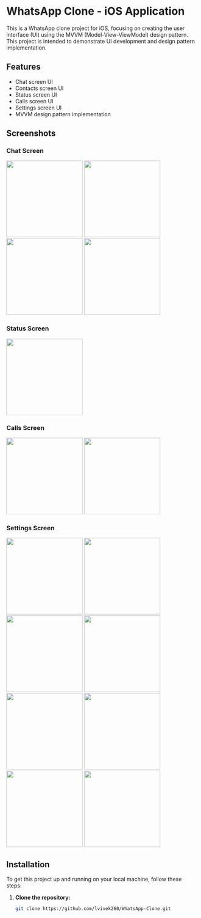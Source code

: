 # WhatsApp Clone - iOS Application

This is a WhatsApp clone project for iOS, focusing on creating the user interface (UI) using the MVVM (Model-View-ViewModel) design pattern. This project is intended to demonstrate UI development and design pattern implementation.

## Features

- Chat screen UI
- Contacts screen UI
- Status screen UI
- Calls screen UI
- Settings screen UI
- MVVM design pattern implementation

## Screenshots

### Chat Screen
<img src="https://github.com/lvivek260/WhatsApp-Clone/assets/111556464/834dcc77-70d3-47b7-aa9c-eff2c6d088e6" width="200">
<img src="https://github.com/lvivek260/WhatsApp-Clone/assets/111556464/f694502e-9861-484e-b98d-7c4d24606e36" width="200">
<img src="https://github.com/lvivek260/WhatsApp-Clone/assets/111556464/1e90e186-d730-4e90-bc85-d5a2d56ada89" width="200">
<img src="https://github.com/lvivek260/WhatsApp-Clone/assets/111556464/1658977e-fd51-499e-b13c-214af509eefc" width="200">

### Status Screen
<img src="https://github.com/lvivek260/WhatsApp-Clone/assets/111556464/59417811-6d60-47d2-ae17-d73967bc5650" width="200">

### Calls Screen
<img src="https://github.com/lvivek260/WhatsApp-Clone/assets/111556464/6f990adc-c0e4-43b6-ace3-a9b28c853dc0" width="200">
<img src="https://github.com/lvivek260/WhatsApp-Clone/assets/111556464/556a093f-55e3-40e5-9296-26a00568ae1f" width="200">

### Settings Screen
<img src="https://github.com/lvivek260/WhatsApp-Clone/assets/111556464/5da2940f-f241-4018-9e84-cf4698b197af" width="200">
<img src="https://github.com/lvivek260/WhatsApp-Clone/assets/111556464/505b0948-a367-4d13-85ef-0a605aea24e3" width="200">
<img src="https://github.com/lvivek260/WhatsApp-Clone/assets/111556464/f40ec035-b52b-4a8b-bc64-d59a8ff41097" width="200">
<img src="https://github.com/lvivek260/WhatsApp-Clone/assets/111556464/641e3dfe-ef9b-4848-a6a2-a1c72db7590e" width="200">
<img src="https://github.com/lvivek260/WhatsApp-Clone/assets/111556464/0b343422-b02f-47ef-8ba4-3b0954289cae" width="200">
<img src="https://github.com/lvivek260/WhatsApp-Clone/assets/111556464/4b824d4e-04bd-4446-b9da-7f4ba8851c0f" width="200">
<img src="https://github.com/lvivek260/WhatsApp-Clone/assets/111556464/3d6aa7b0-6c47-41c1-ab69-6d4450ed986b" width="200">
<img src="https://github.com/lvivek260/WhatsApp-Clone/assets/111556464/9658d4a0-59f5-4ac1-889d-7da37ef5cbe4" width="200">


## Installation

To get this project up and running on your local machine, follow these steps:

1. **Clone the repository:**

   ```bash
   git clone https://github.com/lvivek260/WhatsApp-Clone.git
